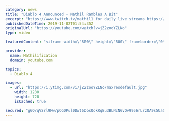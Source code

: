 ```yaml
---
category: news
title: "Diablo 4 Announced - Mathil Rambles A Bit"
excerpt: "https://www.twitch.tv/mathil1 for daily live streams https://twitter.com/MathilExists https://www.instagram.com/mathilexists/ ..."
publishedDateTime: 2019-11-02T01:54:35Z
originalUrl: "https://youtube.com/watch?v=jZ2zooYZLNo"
type: video

featuredContent: "<iframe width=\"800\" height=\"500\" frameborder=\"0\" src=\"https://www.youtube.com/embed/jZ2zooYZLNo\" allow=\"accelerometer; autoplay; encrypted-media; gyroscope; picture-in-picture\" allowfullscreen></iframe>"

provider:
  name: Mathilification
  domain: youtube.com

topics:
  - Diablo 4

images:
  - url: "https://i.ytimg.com/vi/jZ2zooYZLNo/maxresdefault.jpg"
    width: 1280
    height: 720
    isCached: true

secured: "g6Q/qVSrl9Mw/pCGDPul0Dwt6DbsQokRqEu3BLNcNGvOv9956rLrzOA9s5Ua0SieUwM4glJf3dzWuHYvb6AXEL2U5n8i8bkiNDO6rcM/5d/GszE6z91rZ8QNCl87RAKRIw2V72poB/L0W1GAtieTaYS5MkLq9i28Q/j7ONLcOR/sQTy9DmOEI38VlTxx39K1afGh8SYiuQkwQDjDu2h8M2x0k6ZXEkLjzyEnXmfUcFsbyyafaPGDYPFMbXrTLXiKoDFskzGDZq/0llcLsZNcXmoMwSAUSTUjajlnw4uDg+qo/lbIvIws0M6hEsaCI+OO/rQVPd98tEeVDfnWd5MXdISSzJUPKVR/hEuFRjGI27RPuuOkpTTpWP9tQZnIXVBfLDU6b7jvFNX6te5KCKZzWMpsol2bWIT6z7zTmOCDlLEAZiDdVfwftQD99Jt6bDFM;RVc3kRVhivsOhR1O+V/3VA=="
---
```


